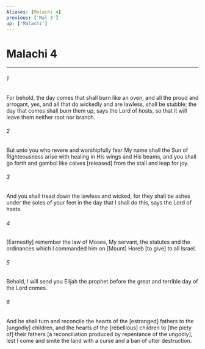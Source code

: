 ```yaml
---
Aliases: [Malachi 4]
previous: ['Mal 3']
up: ['Malachi']
---
```

# Malachi 4

***


###### 1 


For behold, the day comes that shall burn like an oven, and all the proud and arrogant, yes, and all that do wickedly and are lawless, shall be stubble; the day that comes shall burn them up, says the Lord of hosts, so that it will leave them neither root nor branch. 


###### 2 


But unto you who revere and worshipfully fear My name shall the Sun of Righteousness arise with healing in His wings and His beams, and you shall go forth and gambol like calves [released] from the stall and leap for joy. 


###### 3 


And you shall tread down the lawless and wicked, for they shall be ashes under the soles of your feet in the day that I shall do this, says the Lord of hosts. 


###### 4 


[Earnestly] remember the law of Moses, My servant, the statutes and the ordinances which I commanded him on [Mount] Horeb [to give] to all Israel. 


###### 5 


Behold, I will send you Elijah the prophet before the great and terrible day of the Lord comes. 


###### 6 


And he shall turn and reconcile the hearts of the [estranged] fathers to the [ungodly] children, and the hearts of the [rebellious] children to [the piety of] their fathers [a reconciliation produced by repentance of the ungodly], lest I come and smite the land with a curse and a ban of utter destruction.
